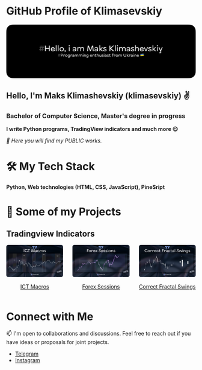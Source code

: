 # GitHub Profile of Klimasevskiy

![Cover Image](https://github.com/klimasevskiy/klimasevskiy/blob/main/assets/cover.png)
## Hello, I'm Maks Klimashevskiy (klimasevskiy) ✌️
### Bachelor of Computer Science, Master's degree in progress

**I write Python programs, TradingView indicators and much more 😉**

*🔌 Here you will find my PUBLIC works.*

# 🛠️ My Tech Stack

**Python, Web technologies (HTML, CSS, JavaScript), PineSript**

#  🚀 Some of my Projects

## Tradingview Indicators
<div style="display: flex; justify-content: space-between;">
  <div style="width: 30%;"><a href="https://github.com/klimasevskiy/PineScript-ICT-macros"><img src="assets\ICT_Macros_cover.png"><p align="center">ICT Macros</h3></a></div>
  <div style="width: 30%;"><a href="https://github.com/klimasevskiy/PineScript-Forex-sessions"><img src="assets\Forex_sessions_cover.png"><p align="center">Forex Sessions</h3></a></div>
  <div style="width: 30%;"><a href="https://github.com/klimasevskiy/PineScript-Correct-Fractal-Swings"><img src="assets\Correct Fractal Swings_cover.png"><p align="center">Correct Fractal Swings</h3></a></div>
</div>


# Connect with Me

📫 I'm open to collaborations and discussions. Feel free to reach out if you have ideas or proposals for joint projects.

- [Telegram](https://t.me/klimasevskiy)
- [Instagram](https://www.instagram.com/klimasevkiy_3d/)
